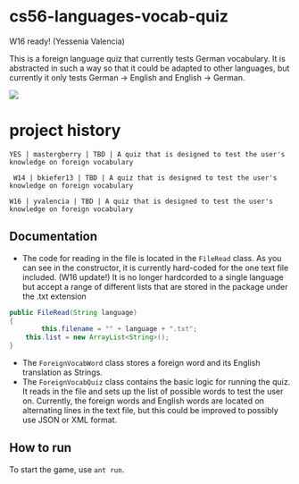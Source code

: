 # cs56-languages-vocab-quiz

W16 ready! (Yessenia Valencia)

This is a foreign language quiz that currently tests German vocabulary. It is abstracted in such a way so that it could be adapted to other languages, but currently it only tests German -> English and English -> German.

![](http://i.imgur.com/mTfTOD6.png)

project history
===============
```
YES | mastergberry | TBD | A quiz that is designed to test the user's knowledge on foreign vocabulary
```
```
 W14 | bkiefer13 | TBD | A quiz that is designed to test the user's knowledge on foreign vocabulary
```
```
W16 | yvalencia | TBD | A quiz that is designed to test the user's knowledge on foreign vocabulary
```

## Documentation

* The code for reading in the file is located in the `FileRead` class. As you can see in the constructor, it is currently hard-coded for the one text file included. (W16 update!) It is no longer hardcorded to a single language but accept a range of different lists that are stored in the package under the .txt extension

```java
public FileRead(String language)
{      
       	this.filename = "" + language + ".txt";
	this.list = new ArrayList<String>();
}
```



* The `ForeignVocabWord` class stores a foreign word and its English translation as Strings.
* The `ForeignVocabQuiz` class contains the basic logic for running the quiz. It reads in the file and sets up the list of possible words to test the user on. Currently, the foreign words and English words are located on alternating lines in the text file, but this could be improved to possibly use JSON or XML format.

## How to run
To start the game, use `ant run`.

